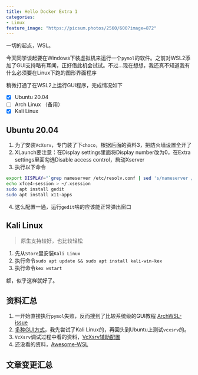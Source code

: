 ```yaml
---
title: Hello Docker Extra 1
categories:
- Linux
feature_image: "https://picsum.photos/2560/600?image=872"
---
```


一切的起点，WSL。

今天同学谈起要在Windows下装虚拟机来运行一个`pymol`的软件。之前对WSL2添加了GUI支持略有耳闻，正好借此机会试试。不过...现在想想，我还真不知道我有什么必须要在Linux下跑的图形界面程序

稍微打通了在WSL2上运行GUI程序，完成情况如下

- [x] Ubuntu 20.04 
- [ ] Arch Linux （备用）
- [x] Kali Linux

## Ubuntu 20.04

1. 为了安装`VcXsrv`，专门装了下`choco`，根据后面的资料3，把防火墙设置全开了
2. XLaunch要注意：在Display settings里面将Display number改为0，在Extra settings里面勾选Disable access control，启动Xserver
3. 执行以下命令

```bash
export DISPLAY="`grep nameserver /etc/resolv.conf | sed 's/nameserver //'`:0"
echo xfce4-session > ~/.xsession
sudo apt install gedit
sudo apt install x11-apps
```
4. 这么配置一通，运行`gedit`啥的应该能正常弹出窗口

## Kali Linux

> 原生支持较好，也比较轻松

1. 先从`Store`里安装`Kali Linux`
2. 执行命令`sudo apt update && sudo apt install kali-win-kex`
3. 执行命令`kex wstart`

额，似乎这样就好了。


## 资料汇总

1. 一开始直接执行`pymol`失败，反而搜到了比较系统级的GUI教程 [ArchWSL-issue](https://github.com/yuk7/ArchWSL/issues/200)
2. [多种GUI方式](https://techcommunity.microsoft.com/t5/windows-dev-appconsult/running-wsl-gui-apps-on-windows-10/ba-p/1493242)，我先尝试了Kali Linux的，再回头到Ubuntu上测试`vcxsrv`的。
3. `VcXsrv`调试过程中看的资料，[VcXsrv辅助配置](https://zhuanlan.zhihu.com/p/137618871)
4. 还没看的资料，[Awesome-WSL](https://github.com/sirredbeard/Awesome-WSL)


## 文章变更汇总

